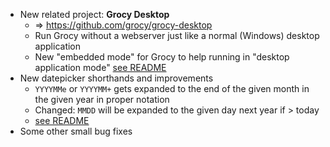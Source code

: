 - New related project: **Grocy Desktop**
  - => https://github.com/grocy/grocy-desktop
  - Run Grocy without a webserver just like a normal (Windows) desktop application
  - New "embedded mode" for Grocy to help running in "desktop application mode" [see README](https://github.com/grocy/grocy#embedded-mode)
- New datepicker shorthands and improvements
  - `YYYYMMe` or `YYYYMM+` gets expanded to the end of the given month in the given year in proper notation
  - Changed: `MMDD` will be expanded to the given day next year if > today
  - [see README](https://github.com/grocy/grocy#input-shorthands-for-date-fields)
- Some other small bug fixes
